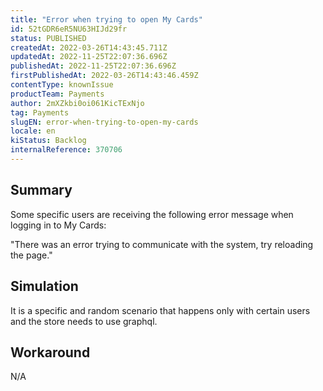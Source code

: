 ```yaml
---
title: "Error when trying to open My Cards"
id: 52tGDR6eR5NU63HIJd29fr
status: PUBLISHED
createdAt: 2022-03-26T14:43:45.711Z
updatedAt: 2022-11-25T22:07:36.696Z
publishedAt: 2022-11-25T22:07:36.696Z
firstPublishedAt: 2022-03-26T14:43:46.459Z
contentType: knownIssue
productTeam: Payments
author: 2mXZkbi0oi061KicTExNjo
tag: Payments
slugEN: error-when-trying-to-open-my-cards
locale: en
kiStatus: Backlog
internalReference: 370706
---
```


## Summary


Some specific users are receiving the following error message when logging in to My Cards:

"There was an error trying to communicate with the system, try reloading the page."




## Simulation


It is a specific and random scenario that happens only with certain users and the store needs to use graphql.



## Workaround


N/A


